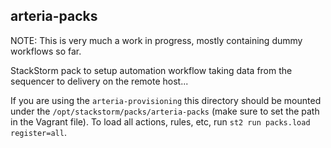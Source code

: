 arteria-packs
-------------

NOTE: This is very much a work in progress, mostly containing dummy workflows so far.

StackStorm pack to setup automation workflow taking data from the sequencer to delivery on the remote host...

If you are using the `arteria-provisioning` this directory should be mounted under the `/opt/stackstorm/packs/arteria-packs` (make sure to set the path in the Vagrant file). To load all actions, rules, etc, run `st2 run packs.load register=all`.

